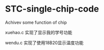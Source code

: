 # STC-single-chip-code
Achivev some function of chip

xuehao.c 实现了显示我的学号功能

wendu.c 实现了使用18B20显示温度功能
